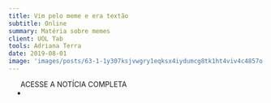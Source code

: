```yaml
---
title: Vim pelo meme e era textão
subtitle: Online
summary: Matéria sobre memes
client: UOL Tab
tools: Adriana Terra
date: 2019-08-01
image: 'images/posts/63-1-1y307ksjvwgry1eqksx4iydumcg8tk1ht4viv4c4857o.png'
---
```




<div class="post__share"><ul class="share__list list-reset">ACESSE A NOTÍCIA COMPLETA<li class="share__item" style="margin-left: 10px"><a class="share__link share__facebook" style="background: #fa5657" href="https://tab.uol.com.br/edicao/meme-e-textao/#vim-pelo-meme-e-era-textao" title="Link" rel="nofollow"><i class="fa-solid fa-link"></i></a></li></ul></div>
<!-- <div class="gallery-box"><div class="gallery"><img src="/clipping/images/example-1.jpg" loading="lazy" alt="Project"><img src="/clipping/images/example-2.jpg" loading="lazy" alt="Project"></div><em>Gallery / <a href="https://www.freepik.com/" target="_blank">Freepic</a></em></div> -->